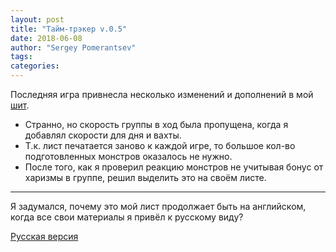 ```yaml
---
layout: post
title: "Тайм-трэкер v.0.5"
date: 2018-06-08
author: "Sergey Pomerantsev"
tags:
categories:
---
```


Последняя игра привнесла несколько изменений и дополнений в мой [шит](https://www.dropbox.com/s/yxk660xkx3b3qnk/b_x%20time%20and%20resource%20ver.%200.5.docx?dl=0).

- Странно, но скорость группы в ход была пропущена, когда я добавлял скорости для дня и вахты.
- Т.к. лист печатается заново к каждой игре, то большое кол-во подготовленных монстров оказалось не нужно.
- После того, как я проверил реакцию монстров не учитывая бонус от харизмы в группе, решил выделить это на своём листе.

---

Я задумался, почему это мой лист продолжает быть на английском, когда все свои материалы я привёл к русскому виду?

[Русская версия](https://www.dropbox.com/s/ojzi4w459oihds0/b_x%20time%20and%20resource%20ver.%200.5ru.docx?dl=0)
